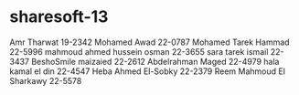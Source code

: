 sharesoft-13
============

Amr Tharwat 19-2342
Mohamed Awad 22-0787
Mohamed Tarek Hammad 22-5996
mahmoud ahmed hussein osman 22-3655
sara tarek ismail 22-3437
BeshoSmile
maizaied 22-2612
Abdelrahman Maged 22-4979
hala kamal el din 22-4547
Heba Ahmed El-Sobky	22-2379
Reem Mahmoud El Sharkawy 22-5578